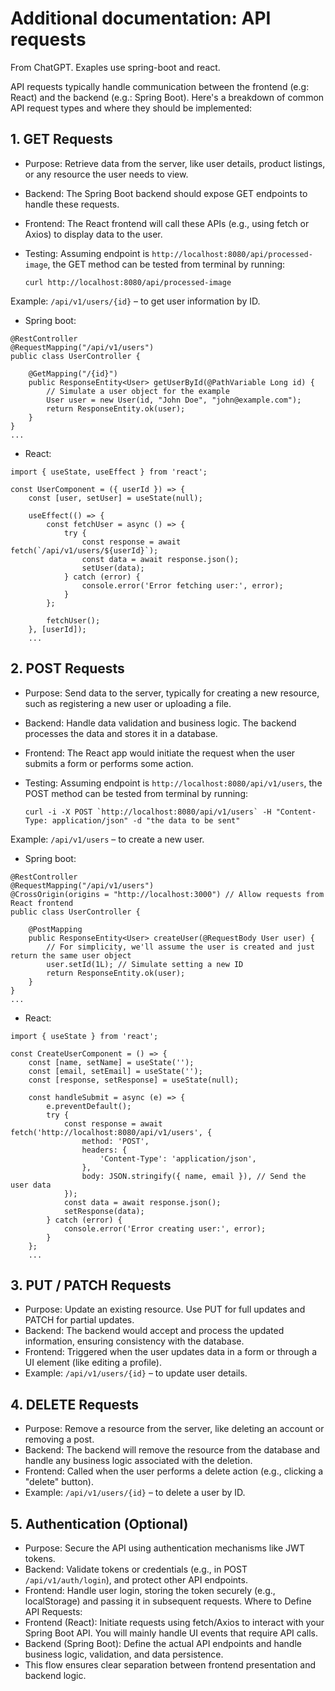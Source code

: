 # Additional documentation: API requests

From ChatGPT. Exaples use spring-boot and react.

API requests typically handle communication between the frontend (e.g: React) and the backend (e.g.: Spring Boot). Here's a breakdown of common API request types and where they should be implemented:

## 1. GET Requests

- Purpose: Retrieve data from the server, like user details, product listings, or any resource the user needs to view.

- Backend: The Spring Boot backend should expose GET endpoints to handle these requests.

- Frontend: The React frontend will call these APIs (e.g., using fetch or Axios) to display data to the user.

- Testing: Assuming endpoint is `http://localhost:8080/api/processed-image`, the GET method can be tested from terminal by running:

  ```
  curl http://localhost:8080/api/processed-image
  ```

Example: `/api/v1/users/{id}` – to get user information by ID.

- Spring boot:

```
@RestController
@RequestMapping("/api/v1/users")
public class UserController {

    @GetMapping("/{id}")
    public ResponseEntity<User> getUserById(@PathVariable Long id) {
        // Simulate a user object for the example
        User user = new User(id, "John Doe", "john@example.com");
        return ResponseEntity.ok(user);
    }
}
...
```

- React:

```
import { useState, useEffect } from 'react';

const UserComponent = ({ userId }) => {
    const [user, setUser] = useState(null);

    useEffect(() => {
        const fetchUser = async () => {
            try {
                const response = await fetch(`/api/v1/users/${userId}`);
                const data = await response.json();
                setUser(data);
            } catch (error) {
                console.error('Error fetching user:', error);
            }
        };

        fetchUser();
    }, [userId]);
    ...
```

## 2. POST Requests

- Purpose: Send data to the server, typically for creating a new resource, such as registering a new user or uploading a file.
- Backend: Handle data validation and business logic. The backend processes the data and stores it in a database.
- Frontend: The React app would initiate the request when the user submits a form or performs some action.
- Testing: Assuming endpoint is `http://localhost:8080/api/v1/users`, the POST method can be tested from terminal by running:

  ```
  curl -i -X POST `http://localhost:8080/api/v1/users` -H "Content-Type: application/json" -d "the data to be sent"
  ```

Example: `/api/v1/users` – to create a new user.

- Spring boot:

```
@RestController
@RequestMapping("/api/v1/users")
@CrossOrigin(origins = "http://localhost:3000") // Allow requests from React frontend
public class UserController {

    @PostMapping
    public ResponseEntity<User> createUser(@RequestBody User user) {
        // For simplicity, we'll assume the user is created and just return the same user object
        user.setId(1L); // Simulate setting a new ID
        return ResponseEntity.ok(user);
    }
}
...
```

- React:

```
import { useState } from 'react';

const CreateUserComponent = () => {
    const [name, setName] = useState('');
    const [email, setEmail] = useState('');
    const [response, setResponse] = useState(null);

    const handleSubmit = async (e) => {
        e.preventDefault();
        try {
            const response = await fetch('http://localhost:8080/api/v1/users', {
                method: 'POST',
                headers: {
                    'Content-Type': 'application/json',
                },
                body: JSON.stringify({ name, email }), // Send the user data
            });
            const data = await response.json();
            setResponse(data);
        } catch (error) {
            console.error('Error creating user:', error);
        }
    };
    ...
```

## 3. PUT / PATCH Requests

- Purpose: Update an existing resource. Use PUT for full updates and PATCH for partial updates.
- Backend: The backend would accept and process the updated information, ensuring consistency with the database.
- Frontend: Triggered when the user updates data in a form or through a UI element (like editing a profile).
- Example: `/api/v1/users/{id}` – to update user details.

## 4. DELETE Requests

- Purpose: Remove a resource from the server, like deleting an account or removing a post.
- Backend: The backend will remove the resource from the database and handle any business logic associated with the deletion.
- Frontend: Called when the user performs a delete action (e.g., clicking a "delete" button).
- Example: `/api/v1/users/{id}` – to delete a user by ID.

## 5. Authentication (Optional)

- Purpose: Secure the API using authentication mechanisms like JWT tokens.
- Backend: Validate tokens or credentials (e.g., in POST `/api/v1/auth/login`), and protect other API endpoints.
- Frontend: Handle user login, storing the token securely (e.g., localStorage) and passing it in subsequent requests.
  Where to Define API Requests:
- Frontend (React): Initiate requests using fetch/Axios to interact with your Spring Boot API. You will mainly handle UI events that require API calls.
- Backend (Spring Boot): Define the actual API endpoints and handle business logic, validation, and data persistence.
- This flow ensures clear separation between frontend presentation and backend logic.
